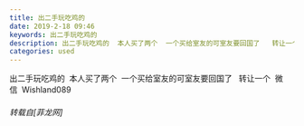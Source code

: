 ```yaml
---
title: 出二手玩吃鸡的
date: 2019-2-18 09:46
keywords: 出二手玩吃鸡的
description: 出二手玩吃鸡的  本人买了两个  一个买给室友的可室友要回国了   转让一个  微信  Wishland089
categories: used
---
```

<td class="t_f" id="postmessage_3047119">

出二手玩吃鸡的  本人买了两个  一个买给室友的可室友要回国了   转让一个  微信  Wishland089</td>
###### 转载自[菲龙网]